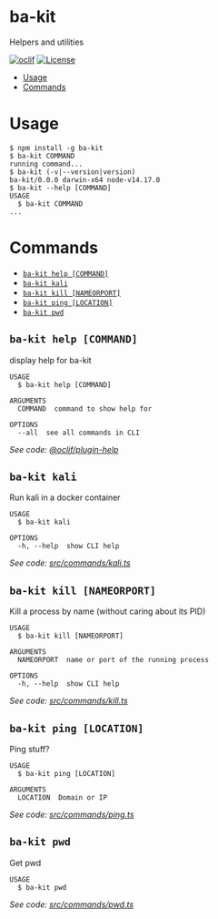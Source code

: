 ba-kit
======

Helpers and utilities

[![oclif](https://img.shields.io/badge/cli-oclif-brightgreen.svg)](https://oclif.io)
[![License](https://img.shields.io/npm/l/ba-kit.svg)](https://github.com/brandonaaskov/ba-kit/blob/master/package.json)

<!-- toc -->
* [Usage](#usage)
* [Commands](#commands)
<!-- tocstop -->
# Usage
<!-- usage -->
```sh-session
$ npm install -g ba-kit
$ ba-kit COMMAND
running command...
$ ba-kit (-v|--version|version)
ba-kit/0.0.0 darwin-x64 node-v14.17.0
$ ba-kit --help [COMMAND]
USAGE
  $ ba-kit COMMAND
...
```
<!-- usagestop -->
# Commands
<!-- commands -->
* [`ba-kit help [COMMAND]`](#ba-kit-help-command)
* [`ba-kit kali`](#ba-kit-kali)
* [`ba-kit kill [NAMEORPORT]`](#ba-kit-kill-nameorport)
* [`ba-kit ping [LOCATION]`](#ba-kit-ping-location)
* [`ba-kit pwd`](#ba-kit-pwd)

## `ba-kit help [COMMAND]`

display help for ba-kit

```
USAGE
  $ ba-kit help [COMMAND]

ARGUMENTS
  COMMAND  command to show help for

OPTIONS
  --all  see all commands in CLI
```

_See code: [@oclif/plugin-help](https://github.com/oclif/plugin-help/blob/v3.2.2/src/commands/help.ts)_

## `ba-kit kali`

Run kali in a docker container

```
USAGE
  $ ba-kit kali

OPTIONS
  -h, --help  show CLI help
```

_See code: [src/commands/kali.ts](https://github.com/brandonaaskov/ba-kit/blob/v0.0.0/src/commands/kali.ts)_

## `ba-kit kill [NAMEORPORT]`

Kill a process by name (without caring about its PID)

```
USAGE
  $ ba-kit kill [NAMEORPORT]

ARGUMENTS
  NAMEORPORT  name or port of the running process

OPTIONS
  -h, --help  show CLI help
```

_See code: [src/commands/kill.ts](https://github.com/brandonaaskov/ba-kit/blob/v0.0.0/src/commands/kill.ts)_

## `ba-kit ping [LOCATION]`

Ping stuff?

```
USAGE
  $ ba-kit ping [LOCATION]

ARGUMENTS
  LOCATION  Domain or IP
```

_See code: [src/commands/ping.ts](https://github.com/brandonaaskov/ba-kit/blob/v0.0.0/src/commands/ping.ts)_

## `ba-kit pwd`

Get pwd

```
USAGE
  $ ba-kit pwd
```

_See code: [src/commands/pwd.ts](https://github.com/brandonaaskov/ba-kit/blob/v0.0.0/src/commands/pwd.ts)_
<!-- commandsstop -->
